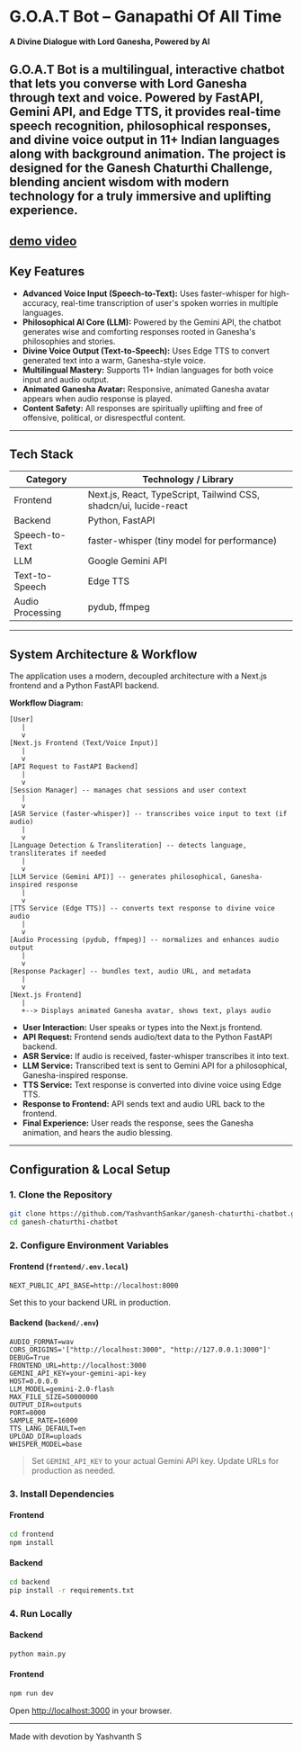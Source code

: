 # G.O.A.T Bot – Ganapathi Of All Time

**A Divine Dialogue with Lord Ganesha, Powered by AI**

G.O.A.T Bot is a multilingual, interactive chatbot that lets you converse with Lord Ganesha through text and voice. Powered by FastAPI, Gemini API, and Edge TTS, it provides real-time speech recognition, philosophical responses, and divine voice output in 11+ Indian languages along with background animation. The project is designed for the Ganesh Chaturthi Challenge, blending ancient wisdom with modern technology for a truly immersive and uplifting experience.
---
[demo video](demo_video.txt)
---
## Key Features

- **Advanced Voice Input (Speech-to-Text):** Uses faster-whisper for high-accuracy, real-time transcription of user's spoken worries in multiple languages.
- **Philosophical AI Core (LLM):** Powered by the Gemini API, the chatbot generates wise and comforting responses rooted in Ganesha's philosophies and stories.
- **Divine Voice Output (Text-to-Speech):** Uses Edge TTS to convert generated text into a warm, Ganesha-style voice.
- **Multilingual Mastery:** Supports 11+ Indian languages for both voice input and audio output.
- **Animated Ganesha Avatar:** Responsive, animated Ganesha avatar appears when audio response is played.
- **Content Safety:** All responses are spiritually uplifting and free of offensive, political, or disrespectful content.

---

## Tech Stack

| Category         | Technology / Library                                              |
| ---------------- | ----------------------------------------------------------------- |
| Frontend         | Next.js, React, TypeScript, Tailwind CSS, shadcn/ui, lucide-react |
| Backend          | Python, FastAPI                                                   |
| Speech-to-Text   | faster-whisper (tiny model for performance)                       |
| LLM              | Google Gemini API                                                 |
| Text-to-Speech   | Edge TTS                                                          |
| Audio Processing | pydub, ffmpeg                                                     |

---

## System Architecture & Workflow

The application uses a modern, decoupled architecture with a Next.js frontend and a Python FastAPI backend.

**Workflow Diagram:**

```
[User]
   |
   v
[Next.js Frontend (Text/Voice Input)]
   |
   v
[API Request to FastAPI Backend]
   |
   v
[Session Manager] -- manages chat sessions and user context
   |
   v
[ASR Service (faster-whisper)] -- transcribes voice input to text (if audio)
   |
   v
[Language Detection & Transliteration] -- detects language, transliterates if needed
   |
   v
[LLM Service (Gemini API)] -- generates philosophical, Ganesha-inspired response
   |
   v
[TTS Service (Edge TTS)] -- converts text response to divine voice audio
   |
   v
[Audio Processing (pydub, ffmpeg)] -- normalizes and enhances audio output
   |
   v
[Response Packager] -- bundles text, audio URL, and metadata
   |
   v
[Next.js Frontend]
   |
   +--> Displays animated Ganesha avatar, shows text, plays audio
```

- **User Interaction:** User speaks or types into the Next.js frontend.
- **API Request:** Frontend sends audio/text data to the Python FastAPI backend.
- **ASR Service:** If audio is received, faster-whisper transcribes it into text.
- **LLM Service:** Transcribed text is sent to Gemini API for a philosophical, Ganesha-inspired response.
- **TTS Service:** Text response is converted into divine voice using Edge TTS.
- **Response to Frontend:** API sends text and audio URL back to the frontend.
- **Final Experience:** User reads the response, sees the Ganesha animation, and hears the audio blessing.

---

## Configuration & Local Setup

### 1. Clone the Repository

```bash
git clone https://github.com/YashvanthSankar/ganesh-chaturthi-chatbot.git
cd ganesh-chaturthi-chatbot
```

### 2. Configure Environment Variables

#### Frontend (`frontend/.env.local`)

```
NEXT_PUBLIC_API_BASE=http://localhost:8000
```

Set this to your backend URL in production.

#### Backend (`backend/.env`)

```
AUDIO_FORMAT=wav
CORS_ORIGINS='["http://localhost:3000", "http://127.0.0.1:3000"]'
DEBUG=True
FRONTEND_URL=http://localhost:3000
GEMINI_API_KEY=your-gemini-api-key
HOST=0.0.0.0
LLM_MODEL=gemini-2.0-flash
MAX_FILE_SIZE=50000000
OUTPUT_DIR=outputs
PORT=8000
SAMPLE_RATE=16000
TTS_LANG_DEFAULT=en
UPLOAD_DIR=uploads
WHISPER_MODEL=base
```

> Set `GEMINI_API_KEY` to your actual Gemini API key. Update URLs for production as needed.

### 3. Install Dependencies

#### Frontend

```bash
cd frontend
npm install
```

#### Backend

```bash
cd backend
pip install -r requirements.txt
```

### 4. Run Locally

#### Backend

```bash
python main.py
```

#### Frontend

```bash
npm run dev
```

Open [http://localhost:3000](http://localhost:3000) in your browser.

---

Made with devotion by Yashvanth S
